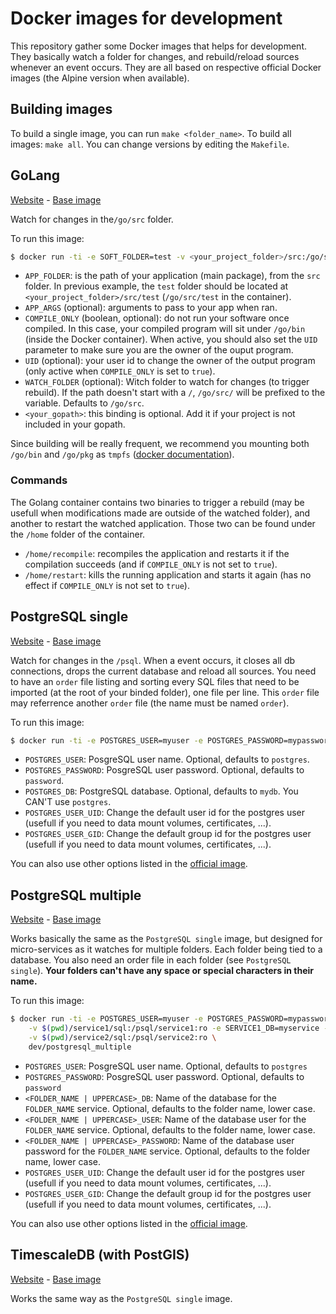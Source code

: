 # Docker images for development

This repository gather some Docker images that helps for development. They basically watch a folder for changes, and rebuild/reload sources whenever an event occurs. They are all based on respective official Docker images (the Alpine version when available).

## Building images

To build a single image, you can run `make <folder_name>`. To build all images: `make all`. You can change versions by editing the `Makefile`.

## GoLang

[Website](https://golang.org/) - [Base image](https://hub.docker.com/_/golang/)

Watch for changes in the`/go/src` folder.

To run this image:

```bash
$ docker run -ti -e SOFT_FOLDER=test -v <your_project_folder>/src:/go/src:ro -v <your_gopath>:/gopath:ro dev/golang
```

- `APP_FOLDER`: is the path of your application (main package), from the `src` folder. In previous example, the `test` folder should be located at `<your_project_folder>/src/test` (`/go/src/test` in the container).
- `APP_ARGS` (optional): arguments to pass to your app when ran.
- `COMPILE_ONLY` (boolean, optional): do not run your software once compiled. In this case, your compiled program will sit under `/go/bin` (inside the Docker container). When active, you should also set the `UID` parameter to make sure you are the owner of the ouput program.
- `UID` (optional): your user id to change the owner of the output program (only active when `COMPILE_ONLY` is set to `true`).
- `WATCH_FOLDER` (optional): Witch folder to watch for changes (to trigger rebuild). If the path doesn't start with a `/`, `/go/src/` will be prefixed to the variable. Defaults to `/go/src`.
- `<your_gopath>`: this binding is optional. Add it if your project is not included in your gopath.

Since building will be really frequent, we recommend you mounting both `/go/bin` and `/go/pkg` as `tmpfs` ([docker documentation](https://docs.docker.com/storage/tmpfs/)).

### Commands

The Golang container contains two binaries to trigger a rebuild (may be usefull when modifications made are outside of the watched folder), and another to restart the watched application. Those two can be found under the `/home` folder of the container.

- `/home/recompile`: recompiles the application and restarts it if the compilation succeeds (and if `COMPILE_ONLY` is not set to `true`).
- `/home/restart`: kills the running application and starts it again (has no effect if `COMPILE_ONLY` is not set to `true`).

## PostgreSQL single

[Website](https://www.postgresql.org/) - [Base image](https://hub.docker.com/_/postgres/)

Watch for changes in the `/psql`. When a event occurs, it closes all db connections, drops the current database and reload all sources. You need to have an `order` file listing and sorting every SQL files that need to be imported (at the root of your binded folder), one file per line. This `order` file may referrence another `order` file (the name must be named `order`).

To run this image:

```bash
$ docker run -ti -e POSTGRES_USER=myuser -e POSTGRES_PASSWORD=mypassword -e POSTGRES_DB=mydb -v $(pwd):/psql:ro dev/postgresql_single
```

- `POSTGRES_USER`: PosgreSQL user name. Optional, defaults to `postgres`.
- `POSTGRES_PASSWORD`: PosgreSQL user password. Optional, defaults to `password`.
- `POSTGRES_DB`: PostgreSQL database. Optional, defaults to `mydb`. You CAN'T use `postgres`.
- `POSTGRES_USER_UID`: Change the default user id for the postgres user (usefull if you need to data mount volumes, certificates, ...).
- `POSTGRES_USER_GID`: Change the default group id for the postgres user (usefull if you need to data mount volumes, certificates, ...).

You can also use other options listed in the [official image](https://hub.docker.com/_/postgres/).

## PostgreSQL multiple

[Website](https://www.postgresql.org/) - [Base image](https://hub.docker.com/_/postgres/)

Works basically the same as the `PostgreSQL single` image, but designed for micro-services as it watches for multiple folders. Each folder being tied to a database. You also need an order file in each folder (see `PostgreSQL single`). **Your folders can't have any space or special characters in their name.**

To run this image:

```bash
$ docker run -ti -e POSTGRES_USER=myuser -e POSTGRES_PASSWORD=mypassword \
	-v $(pwd)/service1/sql:/psql/service1:ro -e SERVICE1_DB=myservice -e SERVICE1_USER=myserviceuser -e SERVICE1_PASSWORD=myservicepassword \
	-v $(pwd)/service2/sql:/psql/service2:ro \
	dev/postgresql_multiple
```

- `POSTGRES_USER`: PosgreSQL user name. Optional, defaults to `postgres`
- `POSTGRES_PASSWORD`: PosgreSQL user password. Optional, defaults to `password`
- `<FOLDER_NAME | UPPERCASE>_DB`: Name of the database for the `FOLDER_NAME` service. Optional, defaults to the folder name, lower case.
- `<FOLDER_NAME | UPPERCASE>_USER`: Name of the database user for the `FOLDER_NAME` service. Optional, defaults to the folder name, lower case.
- `<FOLDER_NAME | UPPERCASE>_PASSWORD`: Name of the database user password for the `FOLDER_NAME` service. Optional, defaults to the folder name, lower case.
- `POSTGRES_USER_UID`: Change the default user id for the postgres user (usefull if you need to data mount volumes, certificates, ...).
- `POSTGRES_USER_GID`: Change the default group id for the postgres user (usefull if you need to data mount volumes, certificates, ...).

You can also use other options listed in the [official image](https://hub.docker.com/_/postgres/).

## TimescaleDB (with PostGIS)

[Website](https://www.timescale.com/) - [Base image](https://hub.docker.com/r/timescale/timescaledb-postgis/)

Works the same way as the `PostgreSQL single` image.

